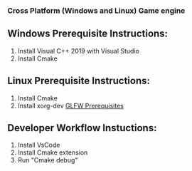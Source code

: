 ### Cross Platform (Windows and Linux) Game engine

## Windows Prerequisite Instructions:
1. Install Visual C++ 2019 with Visual Studio
2. Install Cmake

## Linux Prerequisite Instructions:
1. Install Cmake
2. Install xorg-dev [GLFW Prerequisites](https://www.glfw.org/docs/latest/compile.html#compile_deps_x11)

## Developer Workflow Instuctions:
1. Install VsCode
2. Install Cmake extension
3. Run "Cmake debug"
